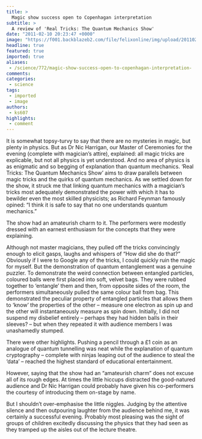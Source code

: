 ```yaml
---
title: >
  Magic show success open to Copenhagan interpretation
subtitle: >
  A review of 'Real Tricks: The Quantum Mechanics Show'
date: "2011-02-10 20:23:47 +0000"
image: "https://f001.backblazeb2.com/file/felixonline/img/upload/201102102022-ks607-rabbitin.jpg"
headline: true
featured: true
imported: true
aliases:
 - /science/772/magic-show-success-open-to-copenhagan-interpretation-
comments:
categories:
 - science
tags:
 - imported
 - image
authors:
 - ks607
highlights:
 - comment
---
```


It is somewhat topsy-turvy to say that there are no mysteries in magic, but plenty in physics. But as Dr Nic Harrigan, our Master of Ceremonies for the evening (complete with magician’s attire), explained: all magic tricks are explicable, but not all physics is yet understood. And no area of physics is as enigmatic and so begging of explanation than quantum mechanics. ‘Real Tricks: The Quantum Mechanics Show’ aims to draw parallels between magic tricks and the quirks of quantum mechanics. As we settled down for the show, it struck me that linking quantum mechanics with a magician’s tricks most adequately demonstrated the power with which it has to bewilder even the most skilled physicists; as Richard Feynman famously opined: “I think it is safe to say that no one understands quantum mechanics.”

The show had an amateurish charm to it. The performers were modestly dressed with an earnest enthusiasm for the concepts that they were explaining.

Although not master magicians, they pulled off the tricks convincingly enough to elicit gasps, laughs and whispers of “How did she do that?” Obviously if I were to Google any of the tricks, I could quickly ruin the magic for myself. But the demonstration of quantum entanglement was a genuine puzzler. To demonstrate the weird connection between entangled particles, coloured balls were first placed into soft, velvet bags. They were rubbed together to ‘entangle’ them and then, from opposite sides of the room, the performers simultaneously pulled the same colour ball from bag. This demonstrated the peculiar property of entangled particles that allows them to ‘know’ the properties of the other – measure one electron as spin up and the other will instantaneously measure as spin down. Initially, I did not suspend my disbelief entirely – perhaps they had hidden balls in their sleeves? – but when they repeated it with audience members I was unashamedly stumped.

There were other highlights. Pushing a pencil through a £1 coin as an analogue of quantum tunnelling was neat while the explanation of quantum cryptography – complete with ninjas leaping out of the audience to steal the ‘data’ – reached the highest standard of educational entertainment.

However, saying that the show had an “amateurish charm” does not excuse all of its rough edges. At times the little hiccups distracted the good-natured audience and Dr Nic Harrigan could probably have given his co-performers the courtesy of introducing them on-stage by name.

But I shouldn’t over-emphasise the little niggles. Judging by the attentive silence and then outpouring laughter from the audience behind me, it was certainly a successful evening. Probably most pleasing was the sight of groups of children excitedly discussing the physics that they had seen as they tramped up the aisles out of the lecture theatre.

